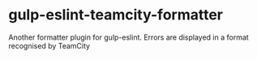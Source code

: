 # gulp-eslint-teamcity-formatter
Another formatter plugin for gulp-eslint. Errors are displayed in a format recognised by TeamCity
